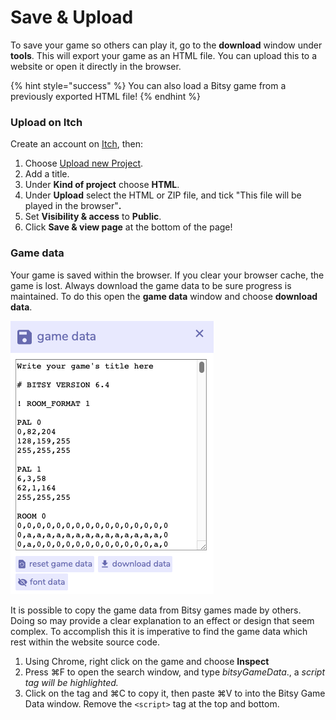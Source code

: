 # Save & Upload

To save your game so others can play it, go to the **download** window under **tools**. This will export your game as an HTML file. You can upload this to a website or open it directly in the browser.

{% hint style="success" %}
You can also load a Bitsy game from a previously exported HTML file!
{% endhint %}

### Upload on Itch

Create an account on [Itch](https://itch.io/), then:

1. Choose [Upload new Project](https://itch.io/game/new). 
2. Add a title.
3. Under **Kind of project** choose **HTML**.
4. Under **Upload** select the HTML or ZIP file, and tick "This file will be played in the browser"**.**
5. Set **Visibility & access** to **Public**.
6. Click **Save & view page** at the bottom of the page!

### Game data

Your game is saved within the browser. If you clear your browser cache, the game is lost. Always download the game data to be sure progress is maintained. To do this open the **game data** window and choose **download data**.

![](../../../../.gitbook/assets/bitsy-data.png)

It is possible to copy the game data from Bitsy games made by others. Doing so may provide a clear explanation to an effect or design that seem complex. To accomplish this it is imperative to find the game data which rest within the website source code.‌

1. Using Chrome, right click on the game and choose **Inspect**
2. Press ⌘F to open the search window, and type _bitsyGameData_., a _script tag will be highlighted._
3.  Click on the tag and ⌘C to copy it, then paste ⌘V to into the Bitsy Game Data window. Remove the `<script>` tag at the top and bottom.

